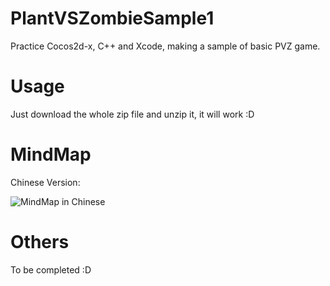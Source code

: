 # PlantVSZombieSample1
Practice Cocos2d-x, C++ and Xcode, making a sample of basic PVZ game.

# Usage

Just download the whole zip file and unzip it, it will work :D

# MindMap

Chinese Version:

![MindMap in Chinese](https://lh3.googleusercontent.com/Id2J4ofH6Xt40lpUvF0xxACCrk3pmiCsIo7UoqMDnIa915sALXEXb7wyAiX5-5zuEf7issogsj7xns6O_EK7ne1fx5IF1D2XpDV_cWuRl2N6m-y_48JQ6yefqCtqQplihYFwytMlrHXc3PkC4BhRR6IwPhNb7DMKNBX1P3wYn66jUlL4FWQzyBlsWmzQ9P5PbXyw5xrqFShv9TGdsPh2-qAAneO64Fi1QqtyiqDKTzcglyaypwpxn1XfcLf41W-Xpyyu5f3zbps4TviHng76O7UmYB_tgOl3o1bE4lB0v4QaR_lq01P3DSUGP5721bMVZC8UibjZ_F8kjHDtXgwD45YxjbrpTD_N39yZg0XsZORNV2UBnnjXmKXzTfaAE0qODUNdozKouDCpahOwxqFJmwQQ3ecnzw3aXN7U_IBCfYfa5xVW10f4RCiMFT-Pf6G-vHpWiy_0n72hZb9K1INS_GcPAcfjChB2z2IcJUYH3xFdVTbgSFmorUR6m4ZtKhY9hTS8GqIGFmxpjJJRskKPrunjtDgsLbANv89fKs-mIfKBfv4Ng3kIZHOOcuBxf7mQUGQ7RDPsCPb5jfqIjcJ7WP5MCCw10WDpkau0nU6JkDEqmVb4J5xy=w1713-h996-no "MindMap in Chinese")

# Others

To be completed :D
